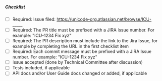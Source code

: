 <!--
Thank you for your pull request!

Please see http://site.icu-project.org/processes/contribute for general
information on contributing to ICU.

You will be automatically asked to sign the contributors license agreement (CLA) before the PR is accepted.
- sign: https://cla-assistant.io/unicode-org/icu
- license: http://www.unicode.org/copyright.html
-->

##### Checklist

- [ ] Required: Issue filed: https://unicode-org.atlassian.net/browse/ICU-_____
- [ ] Required: The PR title must be prefixed with a JIRA Issue number. For example: "ICU-1234 Fix xyz"
- [ ] Required: The PR description must include the link to the Jira Issue, for example by completing the URL in the first checklist item
- [ ] Required: Each commit message must be prefixed with a JIRA Issue number. For example: "ICU-1234 Fix xyz"
- [ ] Issue accepted (done by Technical Committee after discussion)
- [ ] Tests included, if applicable
- [ ] API docs and/or User Guide docs changed or added, if applicable
